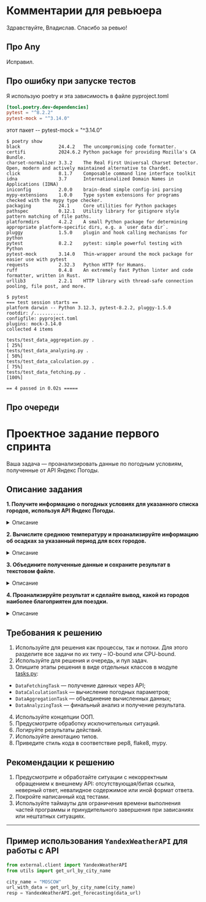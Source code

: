 # Комментарии для ревьюера

Здравствуйте, Владислав. Спасибо за ревью!

## Про Any

Исправил.

## Про ошибку при запуске тестов 

Я использую poetry и эта зависимость в файле pyproject.toml

```toml
[tool.poetry.dev-dependencies]
pytest = "^8.2.2"
pytest-mock = "^3.14.0"
```
этот пакет -- pytest-mock = "^3.14.0"

```shell
$ poetry show
black              24.4.2   The uncompromising code formatter.
certifi            2024.6.2 Python package for providing Mozilla's CA Bundle.
charset-normalizer 3.3.2    The Real First Universal Charset Detector. Open, modern and actively maintained alternative to Chardet.
click              8.1.7    Composable command line interface toolkit
idna               3.7      Internationalized Domain Names in Applications (IDNA)
iniconfig          2.0.0    brain-dead simple config-ini parsing
mypy-extensions    1.0.0    Type system extensions for programs checked with the mypy type checker.
packaging          24.1     Core utilities for Python packages
pathspec           0.12.1   Utility library for gitignore style pattern matching of file paths.
platformdirs       4.2.2    A small Python package for determining appropriate platform-specific dirs, e.g. a `user data dir`.
pluggy             1.5.0    plugin and hook calling mechanisms for python
pytest             8.2.2    pytest: simple powerful testing with Python
pytest-mock        3.14.0   Thin-wrapper around the mock package for easier use with pytest
requests           2.32.3   Python HTTP for Humans.
ruff               0.4.8    An extremely fast Python linter and code formatter, written in Rust.
urllib3            2.2.1    HTTP library with thread-safe connection pooling, file post, and more.

$ pytest
=== test session starts ==
platform darwin -- Python 3.12.3, pytest-8.2.2, pluggy-1.5.0
rootdir: /...........
configfile: pyproject.toml
plugins: mock-3.14.0
collected 4 items

tests/test_data_aggregation.py .                                                                                                                                                                     [ 25%]
tests/test_data_analyzing.py .                                                                                                                                                                       [ 50%]
tests/test_data_calculation.py .                                                                                                                                                                     [ 75%]
tests/test_data_fetching.py .                                                                                                                                                                        [100%]

== 4 passed in 0.02s =====
```

## Про очереди




# Проектное задание первого спринта

Ваша задача — проанализировать данные по погодным условиям, полученные от API Яндекс Погоды.

## Описание задания

**1. Получите информацию о погодных условиях для указанного списка городов, используя API Яндекс Погоды.**

<details>
<summary> Описание </summary>

Список городов находится в переменной `CITIES` в файле [utils.py](utils.py). 
Для взаимодействия с API используйте готовый класс `YandexWeatherAPI` в модуле `external/client.py`. 
Пример работы с классом `YandexWeatherAPI` описан в <a href="#apiusingexample">примере</a>. 
Пример ответа от API для анализа вы найдёте в [файле](examples/response.json).

</details>

**2. Вычислите среднюю температуру и проанализируйте информацию об осадках за указанный период для всех городов.**

<details>
<summary> Описание </summary>

Условия и требования:
- период вычислений в течение дня — с 9 до 19 часов;
- средняя температура рассчитывается за указанный промежуток времени;
- сумма времени (часов), когда погода без осадков (без дождя, снега, града или грозы), рассчитывается за указанный промежуток времени;
- информация о температуре для указанного дня за определённый час находится по следующему пути: `forecasts> [день]> hours> temp`;
- информация об осадках для указанного дня за определённый час находится по следующему пути: `forecasts> [день]> hours> condition`.

[Пример данных](examples/response-day-info.png) с информацией о температуре и осадках за день.

Список вариантов погодных условий находится [в таблице в блоке `condition`](https://yandex.ru/dev/weather/doc/dg/concepts/forecast-test.html#resp-format__forecasts) или в [файле](examples/conditions.txt).

Для анализа данных используйте подготовленный скрипт в модуле `external/analyzer.py`. Скрипт имеет два параметра запуска:
- `-i` – путь до файла с данными, как результат ответа от `YandexWeatherAPI` в формате `json`;
- `-o` – путь до файла для сохранения результата выполнения работы.

Пример запуска скрипта:
```bash
python3 external/analyzer.py -i examples/response.json -o output.json
```

[Пример данных](examples/output.json) с информацией об анализе данных для одного города за период времени, указанный во входном файле.


</details>

**3. Объедините полученные данные и сохраните результат в текстовом файле.**

<details>
<summary> Описание </summary>

Формат сохраняемого файла – **json**, **yml**, **csv** или **xls/xlsx**.

Возможный формат таблицы для сохранения, где рейтинг — это позиция города относительно других при анализе «благоприятности поездки» (п.4).

| Город/день  |                           | 14-06 | ... | 19-06 | Среднее | Рейтинг |
|-------------|:--------------------------|:-----:|:---:|:-----:|--------:|--------:|
| Москва      | Температура, среднее      |  24   |     |  27   |    25.6 |       8 |
|             | Без осадков, часов        |   8   |     |   4   |       6 |         |
| Абу-Даби    | Температура, среднее      |  34   |     |  37   |    35.5 |       2 |
|             | Без осадков, часов        |   9   |     |  10   |     9.5 |         |
| ...         |                           |       |     |       |         |         |

</details>


**4. Проанализируйте результат и сделайте вывод, какой из городов наиболее благоприятен для поездки.**

<details>
<summary> Описание </summary>

Наиболее благоприятным городом считать тот, в котором средняя температура за всё время была самой высокой, а количество времени без осадков — максимальным.
Если таких городов более одного, то выводить все.

</details>

## Требования к решению

1. Используйте для решения как процессы, так и потоки. Для этого разделите все задачи по их типу – IO-bound или CPU-bound.
2. Используйте для решения и очередь, и пул задач.
3. Опишите этапы решения в виде отдельных классов в модуле [tasks.py](tasks.py):
  - `DataFetchingTask` — получение данных через API;
  - `DataCalculationTask` — вычисление погодных параметров;
  - `DataAggregationTask` — объединение вычисленных данных;
  - `DataAnalyzingTask` — финальный анализ и получение результата.
4. Используйте концепции ООП.
5. Предусмотрите обработку исключительных ситуаций.
6. Логируйте результаты действий.
7. Используйте аннотацию типов.
8. Приведите стиль кода в соответствие pep8, flake8, mypy.


## Рекомендации к решению

1. Предусмотрите и обработайте ситуации с некорректным обращением к внешнему API: отсутствующая/битая ссылка, неверный ответ, невалидное содержимое или иной формат ответа.  
2. Покройте написанный код тестами.
3. Используйте таймауты для ограничения времени выполнения частей программы и принудительного завершения при зависаниях или нештатных ситуациях.


---

<a name="apiusingexample"></a>

## Пример использования `YandexWeatherAPI` для работы с API

```python
from external.client import YandexWeatherAPI
from utils import get_url_by_city_name

city_name = "MOSCOW"
url_with_data = get_url_by_city_name(city_name)
resp = YandexWeatherAPI.get_forecasting(data_url)
```

